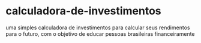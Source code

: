 # calculadora-de-investimentos
uma simples calculadora de investimentos para calcular seus rendimentos para o futuro, com o objetivo de educar pessoas brasileiras financeiramente
